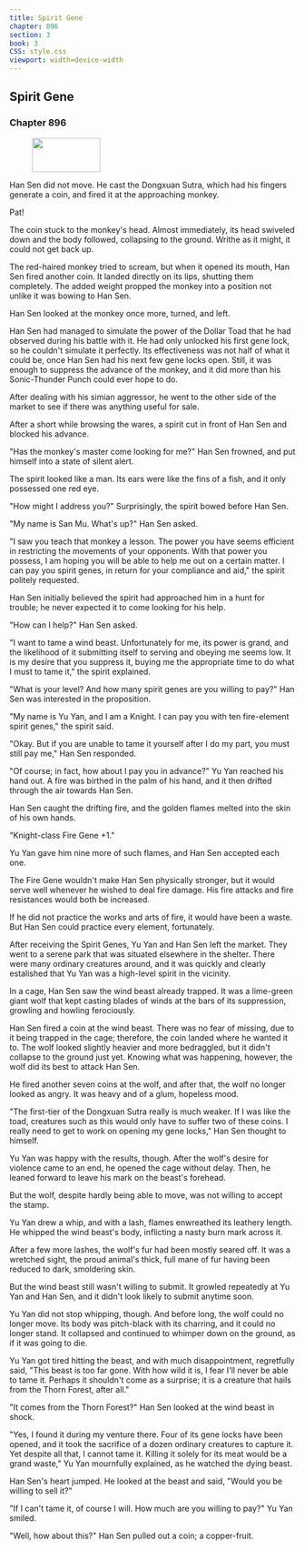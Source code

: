```yaml
---
title: Spirit Gene
chapter: 896
section: 3
book: 3
CSS: style.css
viewport: width=device-width
---
```


## Spirit Gene

### Chapter 896

<figure>
	<img src="../Images/gem.gif" alt="" id="gem" width="120" height="60" />
</figure>

Han Sen did not move. He cast the Dongxuan Sutra, which had his fingers generate a coin, and fired it at the approaching monkey.

Pat!

The coin stuck to the monkey's head. Almost immediately, its head swiveled down and the body followed, collapsing to the ground. Writhe as it might, it could not get back up.

The red-haired monkey tried to scream, but when it opened its mouth, Han Sen fired another coin. It landed directly on its lips, shutting them completely. The added weight propped the monkey into a position not unlike it was bowing to Han Sen.

Han Sen looked at the monkey once more, turned, and left.

Han Sen had managed to simulate the power of the Dollar Toad that he had observed during his battle with it. He had only unlocked his first gene lock, so he couldn't simulate it perfectly. Its effectiveness was not half of what it could be, once Han Sen had his next few gene locks open. Still, it was enough to suppress the advance of the monkey, and it did more than his Sonic-Thunder Punch could ever hope to do.

After dealing with his simian aggressor, he went to the other side of the market to see if there was anything useful for sale.

After a short while browsing the wares, a spirit cut in front of Han Sen and blocked his advance.

"Has the monkey's master come looking for me?" Han Sen frowned, and put himself into a state of silent alert.

The spirit looked like a man. Its ears were like the fins of a fish, and it only possessed one red eye.

"How might I address you?" Surprisingly, the spirit bowed before Han Sen.

"My name is San Mu. What's up?" Han Sen asked.

"I saw you teach that monkey a lesson. The power you have seems efficient in restricting the movements of your opponents. With that power you possess, I am hoping you will be able to help me out on a certain matter. I can pay you spirit genes, in return for your compliance and aid," the spirit politely requested.

Han Sen initially believed the spirit had approached him in a hunt for trouble; he never expected it to come looking for his help.

"How can I help?" Han Sen asked.

"I want to tame a wind beast. Unfortunately for me, its power is grand, and the likelihood of it submitting itself to serving and obeying me seems low. It is my desire that you suppress it, buying me the appropriate time to do what I must to tame it," the spirit explained.

"What is your level? And how many spirit genes are you willing to pay?" Han Sen was interested in the proposition.

"My name is Yu Yan, and I am a Knight. I can pay you with ten fire-element spirit genes," the spirit said.

"Okay. But if you are unable to tame it yourself after I do my part, you must still pay me," Han Sen responded.

"Of course; in fact, how about I pay you in advance?" Yu Yan reached his hand out. A fire was birthed in the palm of his hand, and it then drifted through the air towards Han Sen.

Han Sen caught the drifting fire, and the golden flames melted into the skin of his own hands.

"Knight-class Fire Gene +1."

Yu Yan gave him nine more of such flames, and Han Sen accepted each one.

The Fire Gene wouldn't make Han Sen physically stronger, but it would serve well whenever he wished to deal fire damage. His fire attacks and fire resistances would both be increased.

If he did not practice the works and arts of fire, it would have been a waste. But Han Sen could practice every element, fortunately.

After receiving the Spirit Genes, Yu Yan and Han Sen left the market. They went to a serene park that was situated elsewhere in the shelter. There were many ordinary creatures around, and it was quickly and clearly estalished that Yu Yan was a high-level spirit in the vicinity.

In a cage, Han Sen saw the wind beast already trapped. It was a lime-green giant wolf that kept casting blades of winds at the bars of its suppression, growling and howling ferociously.

Han Sen fired a coin at the wind beast. There was no fear of missing, due to it being trapped in the cage; therefore, the coin landed where he wanted it to. The wolf looked slightly heavier and more bedraggled, but it didn't collapse to the ground just yet. Knowing what was happening, however, the wolf did its best to attack Han Sen.

He fired another seven coins at the wolf, and after that, the wolf no longer looked as angry. It was heavy and of a glum, hopeless mood.

"The first-tier of the Dongxuan Sutra really is much weaker. If I was like the toad, creatures such as this would only have to suffer two of these coins. I really need to get to work on opening my gene locks," Han Sen thought to himself.

Yu Yan was happy with the results, though. After the wolf's desire for violence came to an end, he opened the cage without delay. Then, he leaned forward to leave his mark on the beast's forehead.

But the wolf, despite hardly being able to move, was not willing to accept the stamp.

Yu Yan drew a whip, and with a lash, flames enwreathed its leathery length. He whipped the wind beast's body, inflicting a nasty burn mark across it.

After a few more lashes, the wolf's fur had been mostly seared off. It was a wretched sight, the proud animal's thick, full mane of fur having been reduced to dark, smoldering skin.

But the wind beast still wasn't willing to submit. It growled repeatedly at Yu Yan and Han Sen, and it didn't look likely to submit anytime soon.

Yu Yan did not stop whipping, though. And before long, the wolf could no longer move. Its body was pitch-black with its charring, and it could no longer stand. It collapsed and continued to whimper down on the ground, as if it was going to die.

Yu Yan got tired hitting the beast, and with much disappointment, regretfully said, "This beast is too far gone. With how wild it is, I fear I'll never be able to tame it. Perhaps it shouldn't come as a surprise; it is a creature that hails from the Thorn Forest, after all."

"It comes from the Thorn Forest?" Han Sen looked at the wind beast in shock.

"Yes, I found it during my venture there. Four of its gene locks have been opened, and it took the sacrifice of a dozen ordinary creatures to capture it. Yet despite all that, I cannot tame it. Killing it solely for its meat would be a grand waste," Yu Yan mournfully explained, as he watched the dying beast.

Han Sen's heart jumped. He looked at the beast and said, "Would you be willing to sell it?"

"If I can't tame it, of course I will. How much are you willing to pay?" Yu Yan smiled.

"Well, how about this?" Han Sen pulled out a coin; a copper-fruit.